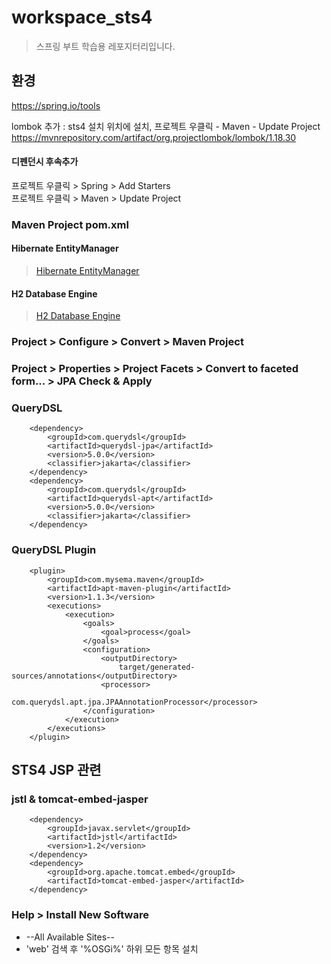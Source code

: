 # workspace_sts4

> 스프링 부트 학습용 레포지터리입니다.

## 환경
https://spring.io/tools

lombok 추가 : sts4 설치 위치에 설치, 프로젝트 우클릭 - Maven - Update Project
https://mvnrepository.com/artifact/org.projectlombok/lombok/1.18.30
#### 디펜던시 후속추가
프로젝트 우클릭 > Spring > Add Starters<br/>
프로젝트 우클릭 > Maven > Update Project
### Maven Project pom.xml
#### Hibernate EntityManager
> [Hibernate EntityManager](https://mvnrepository.com/artifact/org.hibernate/hibernate-entitymanager/5.6.15.Final)
#### H2 Database Engine
> [H2 Database Engine](https://mvnrepository.com/artifact/com.h2database/h2/2.2.224)
### Project > Configure > Convert > Maven Project
### Project > Properties > Project Facets > Convert to faceted form... > JPA Check & Apply
### QueryDSL
> <!--dependency-->
		<dependency>
			<groupId>com.querydsl</groupId>
			<artifactId>querydsl-jpa</artifactId>
			<version>5.0.0</version>
			<classifier>jakarta</classifier>
		</dependency>
		<dependency>
			<groupId>com.querydsl</groupId>
			<artifactId>querydsl-apt</artifactId>
			<version>5.0.0</version>
			<classifier>jakarta</classifier>
		</dependency>
### QueryDSL Plugin
> <!--plugin-->
		<plugin>
			<groupId>com.mysema.maven</groupId>
			<artifactId>apt-maven-plugin</artifactId>
			<version>1.1.3</version>
			<executions>
				<execution>
					<goals>
						<goal>process</goal>
					</goals>
					<configuration>
						<outputDirectory>
							target/generated-sources/annotations</outputDirectory>
						<processor>
							com.querydsl.apt.jpa.JPAAnnotationProcessor</processor>
					</configuration>
				</execution>
			</executions>
		</plugin>
## STS4 JSP 관련
### jstl & tomcat-embed-jasper
> <!--dependency-->
		<dependency>
			<groupId>javax.servlet</groupId>
			<artifactId>jstl</artifactId>
			<version>1.2</version>
		</dependency>
		<dependency>
			<groupId>org.apache.tomcat.embed</groupId>
			<artifactId>tomcat-embed-jasper</artifactId>
		</dependency>
### Help > Install New Software
- --All Available Sites--
- 'web' 검색 후 '%OSGi%' 하위 모든 항목 설치
